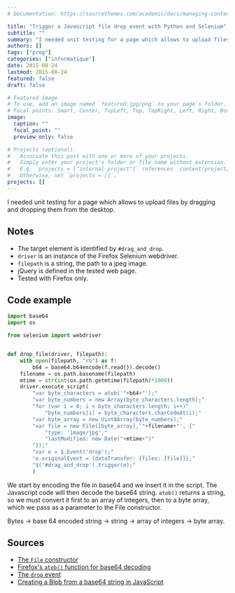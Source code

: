 ```yaml
---
# Documentation: https://sourcethemes.com/academic/docs/managing-content/

title: "Trigger a Javascript file drop event with Python and Selenium"
subtitle: ""
summary: "I needed unit testing for a page which allows to upload files by dragging and dropping them from the desktop."
authors: []
tags: ["prog"]
categories: ["informatique"]
date: 2015-08-24
lastmod: 2015-08-24
featured: false
draft: false

# Featured image
# To use, add an image named `featured.jpg/png` to your page's folder.
# Focal points: Smart, Center, TopLeft, Top, TopRight, Left, Right, BottomLeft, Bottom, BottomRight.
image:
  caption: ""
  focal_point: ""
  preview_only: false

# Projects (optional).
#   Associate this post with one or more of your projects.
#   Simply enter your project's folder or file name without extension.
#   E.g. `projects = ["internal-project"]` references `content/project/deep-learning/index.md`.
#   Otherwise, set `projects = []`.
projects: []
---
```


I needed unit testing for a page which allows to upload files by dragging and dropping them from the desktop.

## Notes

* The target element is identified by `#drag_and_drop`.
* `driver` is an instance of the Firefox Selenium webdriver.
* `filepath` is a string, the path to a jpeg image.
* jQuery is defined in the tested web page.
* Tested with Firefox only.

## Code example

```python
import base64
import os

from selenium import webdriver


def drop_file(driver, filepath):
    with open(filepath, "rb") as f:
        b64 = base64.b64encode(f.read()).decode()
    filename = os.path.basename(filepath)
    mtime = str(int(os.path.getmtime(filepath)*1000))
    driver.execute_script(
        "var byte_characters = atob('"+b64+"');"
        "var byte_numbers = new Array(byte_characters.length);"
        "for (var i = 0; i < byte_characters.length; i++)"
            "byte_numbers[i] = byte_characters.charCodeAt(i);"
        "var byte_array = new Uint8Array(byte_numbers);"
        "var file = new File([byte_array],'"+filename+"', {"
            "type: 'image/jpg',"
            "lastModified: new Date("+mtime+")"
        "});"
        "var e = $.Event('drop');"
        "e.originalEvent = {dataTransfer: {files: [file]}};"
        "$('#drag_and_drop').trigger(e);"
        )
```

We start by encoding the file in base64 and we insert it in the script. The Javascript code will then decode the base64 string. `atob()` returns a string, so we must convert it first to an array of integers, then to a byte array, which we pass as a parameter to the File constructor.
<p>Bytes &rarr; base 64 encoded string &rarr; string &rarr; array of integers &rarr; byte array.</p>

## Sources

* [The `File` constructor](https://w3c.github.io/FileAPI/#file-constructor)
* [Firefox's `atob()` function for base64 decoding](https://developer.mozilla.org/en-US/docs/Web/API/WindowBase64/atob)
* [The `drop` event](https://developer.mozilla.org/en-US/docs/Web/Events/drop)
* [Creating a Blob from a base64 string in JavaScript](http://stackoverflow.com/a/16245768)
